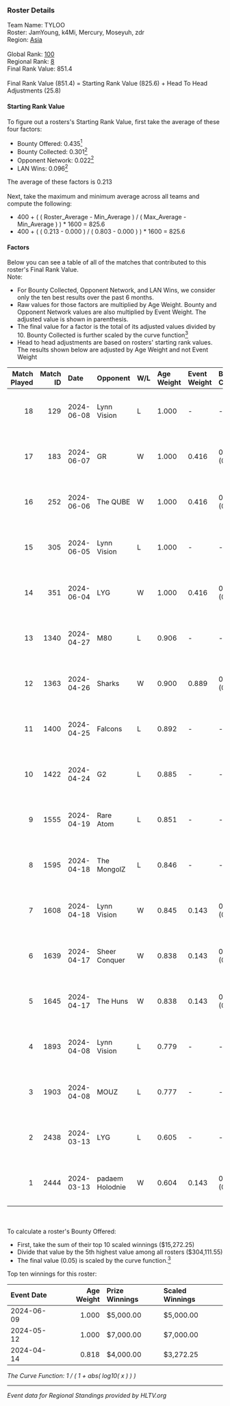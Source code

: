 ### Roster Details<br />
Team Name: TYLOO<br />
Roster: JamYoung, k4Mi, Mercury, Moseyuh, zdr<br />
Region: [Asia]( ../standings_asia.md)<br />
<br />
Global Rank: [100](../standings_global.md)<br />
Regional Rank: [8]( ../standings_asia.md)<br />
Final Rank Value:  851.4<br />
<br />
Final Rank Value (851.4) = Starting Rank Value (825.6) + Head To Head Adjustments (25.8)<br />

#### Starting Rank Value<br />
To figure out a rosters's Starting Rank Value, first take the average of these four factors:<br />
- Bounty Offered: 0.435[<sup>1</sup>](#table2)
- Bounty Collected: 0.301[<sup>2</sup>](#table1)
- Opponent Network: 0.022[<sup>2</sup>](#table1)
- LAN Wins: 0.096[<sup>2</sup>](#table1)

The average of these factors is 0.213<br />
<br />
Next, take the maximum and minimum average across all teams and compute the following:<br />
- 400 + ( ( Roster_Average - Min_Average ) / ( Max_Average - Min_Average ) ) * 1600 = 825.6
- 400 + ( ( 0.213 - 0.000 ) / ( 0.803 - 0.000 ) ) * 1600 = 825.6


#### Factors<br />
Below you can see a table of all of the matches that contributed to this roster's Final Rank Value.<br />
Note:<br />

- For Bounty Collected, Opponent Network, and LAN Wins, we consider only the ten best results over the past 6 months.
- Raw values for those factors are multiplied by Age Weight. Bounty and Opponent Network values are also multiplied by Event Weight. The adjusted value is shown in parenthesis.
- The final value for a factor is the total of its adjusted values divided by 10. Bounty Collected is further scaled by the curve function[<sup>3</sup>](#curveFunction)
- Head to head adjustments are based on rosters' starting rank values. The results shown below are adjusted by Age Weight and not Event Weight
<span id="table1"></span><br />


| Match Played | Match ID | Date       | Opponent        | W/L | Age Weight | Event Weight | Bounty Collected | Opponent Network | LAN Wins  | H2H Adj. | Roster                                  |
| -: | -: | :- | :- | :- | :- | :- | :- | :- | :- | -: | :- |
|           18 |      129 | 2024-06-08 | Lynn Vision     | L   | 1.000      | -            | -                | -                | -         |    -4.99 | JamYoung, k4Mi, Mercury, Moseyuh, zdr   |
|           17 |      183 | 2024-06-07 | GR              | W   | 1.000      | 0.416        | 0.011 (0.004)    | 0.148 (0.061)    | 0 (0.000) |     8.38 | JamYoung, k4Mi, Mercury, Moseyuh, zdr   |
|           16 |      252 | 2024-06-06 | The QUBE        | W   | 1.000      | 0.416        | 0.007 (0.003)    | 0.078 (0.032)    | 0 (0.000) |     9.07 | JamYoung, k4Mi, Mercury, Moseyuh, zdr   |
|           15 |      305 | 2024-06-05 | Lynn Vision     | L   | 1.000      | -            | -                | -                | -         |    -4.29 | JamYoung, k4Mi, Mercury, Moseyuh, zdr   |
|           14 |      351 | 2024-06-04 | LYG             | W   | 1.000      | 0.416        | 0.005 (0.002)    | 0.076 (0.031)    | 0 (0.000) |    10.83 | JamYoung, k4Mi, Mercury, Moseyuh, zdr   |
|           13 |     1340 | 2024-04-27 | M80             | L   | 0.906      | -            | -                | -                | -         |    -2.45 | advent, JamYoung, kaze, Mercury, zdr    |
|           12 |     1363 | 2024-04-26 | Sharks          | W   | 0.900      | 0.889        | 0.028 (0.022)    | 0.061 (0.049)    | 1 (0.900) |    11.63 | advent, JamYoung, kaze, Mercury, zdr    |
|           11 |     1400 | 2024-04-25 | Falcons         | L   | 0.892      | -            | -                | -                | -         |    -0.90 | advent, JamYoung, kaze, Mercury, zdr    |
|           10 |     1422 | 2024-04-24 | G2              | L   | 0.885      | -            | -                | -                | -         |    -0.07 | advent, JamYoung, kaze, Mercury, zdr    |
|            9 |     1555 | 2024-04-19 | Rare Atom       | L   | 0.851      | -            | -                | -                | -         |   -20.08 | advent, JamYoung, kaze, Mercury, zdr    |
|            8 |     1595 | 2024-04-18 | The MongolZ     | L   | 0.846      | -            | -                | -                | -         |    -0.11 | advent, JamYoung, kaze, Mercury, zdr    |
|            7 |     1608 | 2024-04-18 | Lynn Vision     | W   | 0.845      | 0.143        | 0.129 (0.016)    | 0.303 (0.037)    | 0 (0.000) |    23.57 | advent, JamYoung, kaze, Mercury, zdr    |
|            6 |     1639 | 2024-04-17 | Sheer Conquer   | W   | 0.838      | 0.143        | 0.000 (0.000)    | 0.032 (0.004)    | 0 (0.000) |     3.86 | advent, JamYoung, kaze, Mercury, zdr    |
|            5 |     1645 | 2024-04-17 | The Huns        | W   | 0.838      | 0.143        | 0.000 (0.000)    | 0.087 (0.010)    | 0 (0.000) |     4.54 | advent, JamYoung, kaze, Mercury, zdr    |
|            4 |     1893 | 2024-04-08 | Lynn Vision     | L   | 0.779      | -            | -                | -                | -         |    -2.47 | advent, JamYoung, kaze, Mercury, zdr    |
|            3 |     1903 | 2024-04-08 | MOUZ            | L   | 0.777      | -            | -                | -                | -         |    -0.04 | advent, JamYoung, kaze, Mercury, zdr    |
|            2 |     2438 | 2024-03-13 | LYG             | L   | 0.605      | -            | -                | -                | -         |   -12.25 | advent, JamYoung, lyrics3, Mercury, zdr |
|            1 |     2444 | 2024-03-13 | padaem Holodnie | W   | 0.604      | 0.143        | 0.000 (0.000)    | 0.000 (0.000)    | 0 (0.000) |     1.57 | advent, JamYoung, lyrics3, Mercury, zdr |

<br />
<span id="table2"></span><br />
To calculate a roster's Bounty Offered:<br />

- First, take the sum of their top 10 scaled winnings ($15,272.25)
- Divide that value by the 5th highest value among all rosters ($304,111.55)
- The final value (0.05) is scaled by the curve function.[<sup>3</sup>](#curveFunction)

Top ten winnings for this roster:<br />

| Event Date | Age Weight | Prize Winnings | Scaled Winnings |
| :- | -: | :- | :- |
| 2024-06-09 |      1.000 | $5,000.00      | $5,000.00       |
| 2024-05-12 |      1.000 | $7,000.00      | $7,000.00       |
| 2024-04-14 |      0.818 | $4,000.00      | $3,272.25       |


<span id="curveFunction"></span>_The Curve Function: 1 / ( 1 + abs( log10( x ) ) )_<br />

---
_Event data for Regional Standings provided by HLTV.org_<br />
